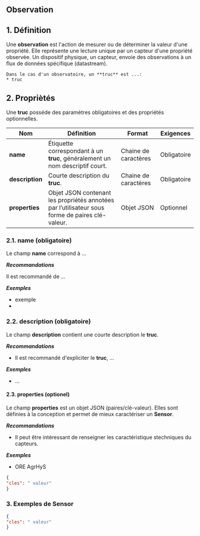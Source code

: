 ## Observation  

## **1. Définition** 
Une **observation** est l'action de mesurer ou de déterminer la valeur d'une propriété. Elle représente une lecture unique par un capteur d'une propriété observée.
Un dispositif physique, un capteur, envoie des observations à un flux de données spécifique (datastream).  

```{tip}
Dans le cas d'un observatoire, un **truc** est ...:
* truc
```

## **2. Propriètés**  
Une **truc** posséde des paramètres obligatoires et des propriétés optionnelles.

|  Nom |  Définition | Format | Exigences |
|---|---|---|---|
| **name** | Étiquette correspondant à un **truc**, généralement un nom descriptif court.| Chaine de caractères  | Obligatoire |
| **description** | Courte description du **truc**. | Chaine de caractères  | Obligatoire |
| **properties**  | Objet JSON contenant les propriétés annotées par l’utilisateur sous forme de paires clé-valeur. | Objet JSON  | Optionnel |

### **2.1. name** (obligatoire) 
Le champ **name** correspond à ...

***Recommandations***  

Il est recommandé de ...

***Exemples***  

* exemple
* 

### **2.2. description** (obligatoire)  

Le champ **description** contient une courte description le **truc**.

***Recommandations***  

* Il est recommandé d'expliciter le **truc**, ...

***Exemples***  

* ...

#### **2.3. properties** (optionel)  

Le champ **properties** est un objet JSON (paires/clé-valeur). Elles sont définies à la conception et permet de mieux caractériser un **Sensor**.  

***Recommandations***

* Il peut être intéressant de renseigner les caractéristique stechniques du capteurs.

***Exemples***  

* ORE AgrHyS

```json
{
"cles": " valeur"
}
```

### **3. Exemples de Sensor**   

```json
{
"cles": " valeur"
}
```


